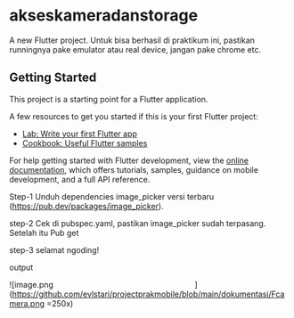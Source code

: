 # akseskameradanstorage

A new Flutter project.
Untuk bisa berhasil di praktikum ini, pastikan runningnya pake emulator atau real device, jangan pake chrome etc.

## Getting Started

This project is a starting point for a Flutter application.

A few resources to get you started if this is your first Flutter project:

- [Lab: Write your first Flutter app](https://docs.flutter.dev/get-started/codelab)
- [Cookbook: Useful Flutter samples](https://docs.flutter.dev/cookbook)

For help getting started with Flutter development, view the
[online documentation](https://docs.flutter.dev/), which offers tutorials,
samples, guidance on mobile development, and a full API reference.

Step-1 
Unduh dependencies image_picker versi terbaru (https://pub.dev/packages/image_picker).

step-2 
Cek di pubspec.yaml, pastikan image_picker sudah terpasang. Setelah itu Pub get

step-3 
selamat ngoding!

output

![image.png <img width="250">](https://github.com/evlstari/projectprakmobile/blob/main/dokumentasi/Fcamera.png =250x)
